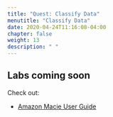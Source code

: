 ```yaml
---
title: "Quest: Classify Data"
menutitle: "Classify Data"
date: 2020-04-24T11:16:08-04:00
chapter: false
weight: 13
description: " "
---
```

## Labs coming soon

Check out:

* [Amazon Macie User Guide](https://docs.aws.amazon.com/macie/latest/userguide/what-is-macie.html)
